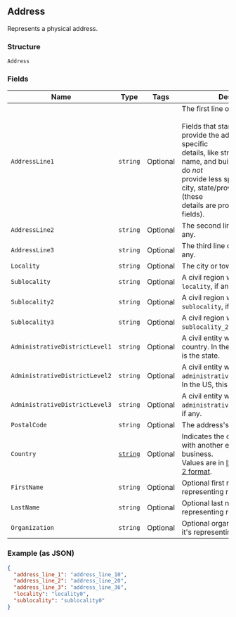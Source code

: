 ## Address

Represents a physical address.

### Structure

`Address`

### Fields

| Name | Type | Tags | Description |
|  --- | --- | --- | --- |
| `AddressLine1` | `string` | Optional | The first line of the address.<br><br>Fields that start with `address_line` provide the address's most specific<br>details, like street number, street name, and building name. They do *not*<br>provide less specific details like city, state/province, or country (these<br>details are provided in other fields). |
| `AddressLine2` | `string` | Optional | The second line of the address, if any. |
| `AddressLine3` | `string` | Optional | The third line of the address, if any. |
| `Locality` | `string` | Optional | The city or town of the address. |
| `Sublocality` | `string` | Optional | A civil region within the address's `locality`, if any. |
| `Sublocality2` | `string` | Optional | A civil region within the address's `sublocality`, if any. |
| `Sublocality3` | `string` | Optional | A civil region within the address's `sublocality_2`, if any. |
| `AdministrativeDistrictLevel1` | `string` | Optional | A civil entity within the address's country. In the US, this<br>is the state. |
| `AdministrativeDistrictLevel2` | `string` | Optional | A civil entity within the address's `administrative_district_level_1`.<br>In the US, this is the county. |
| `AdministrativeDistrictLevel3` | `string` | Optional | A civil entity within the address's `administrative_district_level_2`,<br>if any. |
| `PostalCode` | `string` | Optional | The address's postal code. |
| `Country` | [`string`](/doc/models/country.md) | Optional | Indicates the country associated with another entity, such as a business.<br>Values are in [ISO 3166-1-alpha-2 format](http://www.iso.org/iso/home/standards/country_codes.htm). |
| `FirstName` | `string` | Optional | Optional first name when it's representing recipient. |
| `LastName` | `string` | Optional | Optional last name when it's representing recipient. |
| `Organization` | `string` | Optional | Optional organization name when it's representing recipient. |

### Example (as JSON)

```json
{
  "address_line_1": "address_line_10",
  "address_line_2": "address_line_20",
  "address_line_3": "address_line_36",
  "locality": "locality0",
  "sublocality": "sublocality0"
}
```

